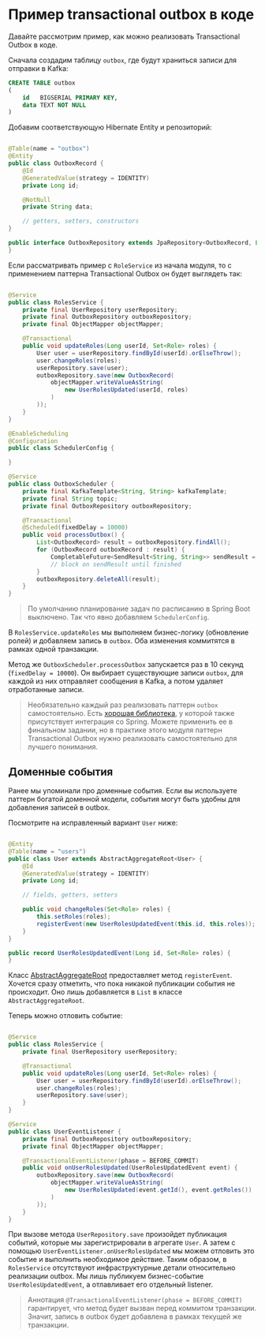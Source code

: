 # Пример transactional outbox в коде

Давайте рассмотрим пример, как можно реализовать Transactional Outbox в коде.

Сначала создадим таблицу `outbox`, где будут храниться записи для отправки в Kafka:

```sql
CREATE TABLE outbox
(
    id   BIGSERIAL PRIMARY KEY,
    data TEXT NOT NULL
)
```

Добавим соответствующую Hibernate Entity и репозиторий:

```java

@Table(name = "outbox")
@Entity
public class OutboxRecord {
    @Id
    @GeneratedValue(strategy = IDENTITY)
    private Long id;

    @NotNull
    private String data;

    // getters, setters, constructors
}

public interface OutboxRepository extends JpaRepository<OutboxRecord, Long> {
}
```

Если рассматривать пример с `RoleService` из начала модуля, то с применением паттерна Transactional
Outbox он будет выглядеть так:

```java

@Service
public class RolesService {
    private final UserRepository userRepository;
    private final OutboxRepository outboxRepository;
    private final ObjectMapper objectMapper;

    @Transactional
    public void updateRoles(Long userId, Set<Role> roles) {
        User user = userRepository.findById(userId).orElseThrow();
        user.changeRoles(roles);
        userRepository.save(user);
        outboxRepository.save(new OutboxRecord(
            objectMapper.writeValueAsString(
                new UserRolesUpdated(userId, roles)
            )
        ));
    }
}

@EnableScheduling
@Configuration
public class SchedulerConfig {

}

@Service
public class OutboxScheduler {
    private final KafkaTemplate<String, String> kafkaTemplate;
    private final String topic;
    private final OutboxRepository outboxRepository;

    @Transactional
    @Scheduled(fixedDelay = 10000)
    public void processOutbox() {
        List<OutboxRecord> result = outboxRepository.findAll();
        for (OutboxRecord outboxRecord : result) {
            CompletableFuture<SendResult<String, String>> sendResult = kafkaTemplate.send(topic, outboxRecord.getData());
            // block on sendResult until finished
        }
        outboxRepository.deleteAll(result);
    }
}
```

> По умолчанию планирование задач по расписанию в Spring Boot выключено. Так что явно
> добавляем `SchedulerConfig`.

В `RolesService.updateRoles` мы выполняем бизнес-логику (обновление ролей) и добавляем запись
в `outbox`. Оба изменения коммитятся в рамках одной транзакции.

Метод же `OutboxScheduler.processOutbox` запускается раз в 10 секунд (`fixedDelay = 10000`). Он
выбирает существующие записи `outbox`, для каждой из них отправляет сообщения в Kafka, а потом
удаляет отработанные записи.

> Необязательно каждый раз реализовать паттерн `outbox` самостоятельно.
> Есть [хорошая библиотека](https://github.com/gruelbox/transaction-outbox), у которой также
> присутствует интеграция со Spring.
> Можете применить ее в финальном задании, но в практике этого модуля паттерн Transactional Outbox
> нужно реализовать самостоятельно для лучшего понимания.

## Доменные события

Ранее мы упоминали про доменные события. Если вы используете паттерн богатой доменной модели,
события могут быть удобны для добавления записей в outbox.

Посмотрите на исправленный вариант `User` ниже:

```java

@Entity
@Table(name = "users")
public class User extends AbstractAggregateRoot<User> {
    @Id
    @GeneratedValue(strategy = IDENTITY)
    private Long id;

    // fields, getters, setters

    public void changeRoles(Set<Role> roles) {
        this.setRoles(roles);
        registerEvent(new UserRolesUpdatedEvent(this.id, this.roles));
    }
}

public record UserRolesUpdatedEvent(Long id, Set<Role> roles) {
}
```

Класс [AbstractAggregateRoot](https://www.baeldung.com/spring-data-ddd) предоставляет
метод `registerEvent`. Хочется сразу отметить, что пока никакой публикации события не происходит.
Оно лишь добавляется в `List` в классе `AbstractAggregateRoot`.

Теперь можно отловить событие:

```java

@Service
public class RolesService {
    private final UserRepository userRepository;

    @Transactional
    public void updateRoles(Long userId, Set<Role> roles) {
        User user = userRepository.findById(userId).orElseThrow();
        user.changeRoles(roles);
        userRepository.save(user);
    }
}

@Service
public class UserEventListener {
    private final OutboxRepository outboxRepository;
    private final ObjectMapper objectMapper;

    @TransactionalEventListener(phase = BEFORE_COMMIT)
    public void onUserRolesUpdated(UserRolesUpdatedEvent event) {
        outboxRepository.save(new OutboxRecord(
            objectMapper.writeValueAsString(
                new UserRolesUpdated(event.getId(), event.getRoles())
            )
        ));
    }
}
```

При вызове метода `UserRepository.save` произойдет публикация событий, которые мы зарегистрировали в
агрегате `User`. А затем с помощью `UserEventListener.onUserRolesUpdated` мы можем отловить это
событие и выполнить необходимое действие. Таким образом, в `RolesService` отсутствуют
инфраструктурные детали относительно реализации outbox. Мы лишь публикуем
бизнес-событие `UserRolesUpdatedEvent`, а отлавливает его отдельный listener.

> Аннотация `@TransactionalEventListener(phase = BEFORE_COMMIT)` гарантирует, что метод будет вызван
> перед коммитом транзакции.
> Значит, запись в outbox будет добавлена в рамках текущей же транзакции.